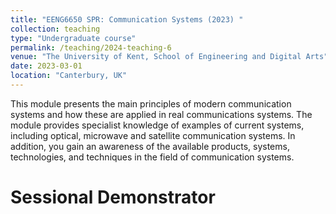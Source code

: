 ```yaml
---
title: "EENG6650 SPR: Communication Systems (2023) "
collection: teaching
type: "Undergraduate course"
permalink: /teaching/2024-teaching-6
venue: "The University of Kent, School of Engineering and Digital Arts"
date: 2023-03-01
location: "Canterbury, UK"
---
```


This module presents the main principles of modern communication systems and how these are applied in real communications systems. The module provides specialist knowledge of examples of current systems, including optical, microwave and satellite communication systems. In addition, you gain an awareness of the available products, systems, technologies, and techniques in the field of communication systems.

Sessional Demonstrator
======
